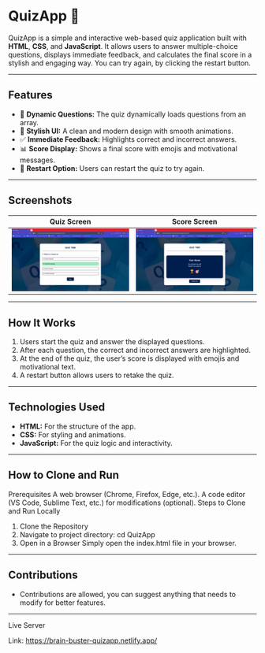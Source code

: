 # QuizApp 🎉

QuizApp is a simple and interactive web-based quiz application built with **HTML**, **CSS**, and **JavaScript**. It allows users to answer multiple-choice questions, displays immediate feedback, and calculates the final score in a stylish and engaging way. You can try again, by clicking the restart button.

---

## **Features**

- 📖 **Dynamic Questions:** The quiz dynamically loads questions from an array.
- 🎨 **Stylish UI:** A clean and modern design with smooth animations.
- ✅ **Immediate Feedback:** Highlights correct and incorrect answers.
- 📊 **Score Display:** Shows a final score with emojis and motivational messages.
- 🔄 **Restart Option:** Users can restart the quiz to try again.

---

## **Screenshots**

| Quiz Screen                | Score Screen                   |
|----------------------------|--------------------------------|
| ![Quiz Screen](quiz-screen.png) | ![Score Screen](score-screen.png) |

---

## **How It Works**

1. Users start the quiz and answer the displayed questions.
2. After each question, the correct and incorrect answers are highlighted.
3. At the end of the quiz, the user’s score is displayed with emojis and motivational text.
4. A restart button allows users to retake the quiz.

---

## **Technologies Used**

- **HTML:** For the structure of the app.
- **CSS:** For styling and animations.
- **JavaScript:** For the quiz logic and interactivity.

---

## How to Clone and Run

Prerequisites
A web browser (Chrome, Firefox, Edge, etc.).
A code editor (VS Code, Sublime Text, etc.) for modifications (optional).
Steps to Clone and Run Locally
1. Clone the Repository
2. Navigate to project directory: cd QuizApp
3. Open in a Browser
Simply open the index.html file in your browser.

---

## Contributions
- Contributions are allowed, you can suggest anything that needs to modify for better features.

---

Live Server

Link: https://brain-buster-quizapp.netlify.app/
